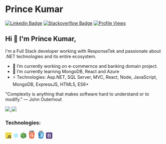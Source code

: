 # Prince Kumar
[![Linkedin Badge](https://img.shields.io/badge/-gouravmukhija-blue?style=flat-square&logo=Linkedin&logoColor=white&link=https://www.linkedin.com/in/prince-s-25354b1a/)](https://www.linkedin.com/in/prince-s-25354b1a/)
[![Stackoverflow Badge](https://img.shields.io/badge/-Stackoverflow-4CA143?style=flat-square&logo=Stackoverflow&logoColor=white&link=https://stackoverflow.com/users/7803356/prince-kumar)](https://stackoverflow.com/users/7803356/prince-kumar)
[![Profile Views](https://komarev.com/ghpvc/?username=Prince-Coding-Lab&color=green)](https://medium.com/@princeofficial88)

## Hi 👋 I'm Prince Kumar, 
I'm a Full Stack developer working with ResponseTek and passionate about .NET technologies and its entire ecosystem. 

- 🔭 I’m currently working on e-commernce and banking domain project.
- 🌱 I’m currently learning MongoDB, React and Azure
-  ⚡ Technologies: Asp.NET, SQL Server, MVC, React, Node, JavaScript, MongoDB, ExpressJS, HTML5, ES6+

"Complexity is anything that makes software hard to understand or to modify." — John Outerhout 

<p align="justify">
  <a href="https://github.com/Prince-Coding-Lab/github-readme-stats">
    <img
      height="150"
      src="https://github-readme-stats.vercel.app/api?username=Prince-Coding-Lab&count_private=true&show_icons=true&custom_title=Github%20Status&show=issues&theme=radical"
    />
  </a>
   <a href="https://github.com/Prince-Coding-Lab/github-readme-stats">
    <img
      height="150"
      src="https://github-readme-stats.vercel.app/api/top-langs/?username=Prince-Coding-Lab&layout=compact&theme=radical" />
  </a>  
</p>

### Technologies:
<code><img height="20" src="https://raw.githubusercontent.com/github/explore/80688e429a7d4ef2fca1e82350fe8e3517d3494d/topics/javascript/javascript.png"></code>
<code><img height="20" src="https://raw.githubusercontent.com/github/explore/80688e429a7d4ef2fca1e82350fe8e3517d3494d/topics/react/react.png"></code>
<code><img height="20" src="https://raw.githubusercontent.com/github/explore/80688e429a7d4ef2fca1e82350fe8e3517d3494d/topics/nodejs/nodejs.png"></code> 
<code><img height="25" src="https://raw.githubusercontent.com/github/explore/80688e429a7d4ef2fca1e82350fe8e3517d3494d/topics/html/html.png"></code> 
<code><img height="25" src="https://raw.githubusercontent.com/github/explore/80688e429a7d4ef2fca1e82350fe8e3517d3494d/topics/css/css.png"></code>
<code><img height="20" src="https://raw.githubusercontent.com/github/explore/80688e429a7d4ef2fca1e82350fe8e3517d3494d/topics/bootstrap/bootstrap.png"></code>
